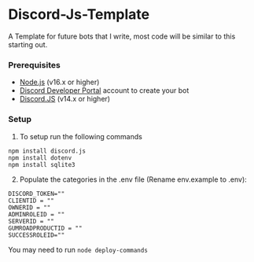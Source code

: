 # Discord-Js-Template

A Template for future bots that I write, most code will be similar to this starting out.

### Prerequisites

- [Node.js](https://nodejs.org/) (v16.x or higher)
- [Discord Developer Portal](https://discord.com/developers/applications) account to create your bot
- [Discord.JS](https://discord.js.org/) (v14.x or higher)

### Setup
1. To setup run the following commands
```npm
npm install discord.js
npm install dotenv
npm install sqlite3
```

2. Populate the categories in the .env file (Rename env.example to .env):
```env   
DISCORD_TOKEN=""
CLIENTID = ""
OWNERID = ""
ADMINROLEID = ""
SERVERID = ""
GUMROADPRODUCTID = ""
SUCCESSROLEID=""
```

You may need to run `node deploy-commands`

